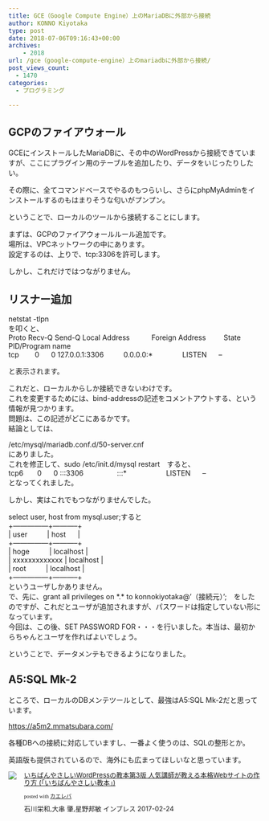 ```yaml
---
title: GCE（Google Compute Engine）上のMariaDBに外部から接続
author: KONNO Kiyotaka
type: post
date: 2018-07-06T09:16:43+00:00
archives:
    - 2018
url: /gce（google-compute-engine）上のmariadbに外部から接続/
post_views_count:
  - 1470
categories:
  - プログラミング

---
```

## GCPのファイアウォール

GCEにインストールしたMariaDBに、その中のWordPressから接続できていますが、ここにプラグイン用のテーブルを追加したり、データをいじったりしたい。

その際に、全てコマンドベースでやるのもつらいし、さらにphpMyAdminをインストールするのもはまりそうな匂いがプンプン。

ということで、ローカルのツールから接続することにします。

まずは、GCPのファイアウォールルール追加です。  
場所は、VPCネットワークの中にあります。  
設定するのは、上りで、tcp:3306を許可します。

しかし、これだけではつながりません。

## リスナー追加

netstat -tlpn  
を叩くと、  
Proto Recv-Q Send-Q Local Address&nbsp;&nbsp;&nbsp;&nbsp;&nbsp;&nbsp;&nbsp;&nbsp;&nbsp;&nbsp; Foreign Address&nbsp;&nbsp;&nbsp;&nbsp;&nbsp;&nbsp;&nbsp;&nbsp; State&nbsp;&nbsp;&nbsp;&nbsp;&nbsp;&nbsp; PID/Program name  
tcp&nbsp;&nbsp;&nbsp;&nbsp;&nbsp;&nbsp;&nbsp; 0&nbsp;&nbsp;&nbsp;&nbsp;&nbsp; 0 127.0.0.1:3306&nbsp;&nbsp;&nbsp;&nbsp;&nbsp;&nbsp;&nbsp;&nbsp;&nbsp; 0.0.0.0:*&nbsp;&nbsp;&nbsp;&nbsp;&nbsp;&nbsp;&nbsp;&nbsp;&nbsp;&nbsp;&nbsp;&nbsp;&nbsp;&nbsp; LISTEN&nbsp;&nbsp;&nbsp;&nbsp;&nbsp; &#8211;

と表示されます。

これだと、ローカルからしか接続できないわけです。  
これを変更するためには、bind-addressの記述をコメントアウトする、という情報が見つかります。  
問題は、この記述がどこにあるかです。  
結論としては、

/etc/mysql/mariadb.conf.d/50-server.cnf  
にありました。  
これを修正して、sudo /etc/init.d/mysql restart　すると、  
tcp6&nbsp;&nbsp;&nbsp;&nbsp;&nbsp;&nbsp; 0&nbsp;&nbsp;&nbsp;&nbsp;&nbsp; 0 :::3306&nbsp;&nbsp;&nbsp;&nbsp;&nbsp;&nbsp;&nbsp;&nbsp;&nbsp;&nbsp;&nbsp;&nbsp;&nbsp;&nbsp;&nbsp;&nbsp; :::*&nbsp;&nbsp;&nbsp;&nbsp;&nbsp;&nbsp;&nbsp;&nbsp;&nbsp;&nbsp;&nbsp;&nbsp;&nbsp;&nbsp;&nbsp;&nbsp;&nbsp;&nbsp;&nbsp; LISTEN&nbsp;&nbsp;&nbsp;&nbsp;&nbsp; &#8211;  
となってくれました。

しかし、実はこれでもつながりませんでした。

select user, host from mysql.user;すると  
+&#8212;&#8212;&#8212;&#8212;&#8212;+&#8212;&#8212;&#8212;&#8211;+  
| user&nbsp;&nbsp;&nbsp;&nbsp;&nbsp;&nbsp;&nbsp;&nbsp;&nbsp; | host&nbsp;&nbsp;&nbsp;&nbsp;&nbsp; |  
+&#8212;&#8212;&#8212;&#8212;&#8212;+&#8212;&#8212;&#8212;&#8211;+  
| hoge&nbsp;&nbsp;&nbsp;&nbsp;&nbsp;&nbsp;&nbsp;&nbsp;&nbsp; | localhost |  
| xxxxxxxxxxxxx | localhost |  
| root&nbsp;&nbsp;&nbsp;&nbsp;&nbsp;&nbsp;&nbsp;&nbsp;&nbsp; | localhost |  
+&#8212;&#8212;&#8212;&#8212;&#8212;+&#8212;&#8212;&#8212;&#8211;+  
というユーザしかありません。  
で、先に、grant all privileges on \*.\* to konnokiyotaka@&#8217;（接続元）&#8217;;　をしたのですが、これだとユーザが追加されますが、パスワードは指定していない形になっています。  
今回は、この後、SET PASSWORD FOR・・・を行いました。本当は、最初からちゃんとユーザを作ればよいでしょう。

ということで、データメンテもできるようになりました。

## A5:SQL Mk-2

ところで、ローカルのDBメンテツールとして、最強はA5:SQL Mk-2だと思っています。

<a title="https://a5m2.mmatsubara.com/" href="https://a5m2.mmatsubara.com/" target="_blank">https://a5m2.mmatsubara.com/</a>

各種DBへの接続に対応していますし、一番よく使うのは、SQLの整形とか。

英語版も提供されているので、海外にも広まってほしいなと思っています。





<div class="kaerebalink-box" style="text-align: left; overflow: hidden; padding-bottom: 20px; font-size: small; -ms-zoom: 1;">
  <div class="kaerebalink-image" style="margin: 0px 15px 10px 0px; float: left;">
    <a href="https://www.amazon.co.jp/exec/obidos/ASIN/4295000795/jqinglong-22/" target="_blank"><img style="border: currentcolor; border-image: none;" src="https://i2.wp.com/images-fe.ssl-images-amazon.com/images/I/610sYAwscHL._SL160_.jpg?ssl=1" data-recalc-dims="1" /></a>
  </div>
  
  <div class="kaerebalink-info" style="line-height: 120%; overflow: hidden; -ms-zoom: 1;">
    <div class="kaerebalink-name" style="line-height: 120%; margin-bottom: 10px;">
      <a href="https://www.amazon.co.jp/exec/obidos/ASIN/4295000795/jqinglong-22/" target="_blank">いちばんやさしいWordPressの教本第3版 人気講師が教える本格Webサイトの作り方 (「いちばんやさしい教本」)</a></p>
      <div class="kaerebalink-powered-date" style="line-height: 120%; font-family: verdana; font-size: 8pt; margin-top: 5px;">
        posted with <a href="https://kaereba.com" target="_blank" rel="nofollow">カエレバ</a>
      </div>
    </div>
    <div class="kaerebalink-detail" style="margin-bottom: 5px;">
      石川栄和,大串 肇,星野邦敏 インプレス 2017-02-24
    </div>
    <div class="kaerebalink-link1" style="margin-top: 10px;">
    </div>
  </div>
  
  <div class="booklink-footer" style="clear: left;">
  </div>
</div>